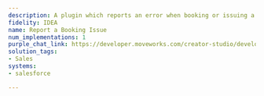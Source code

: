 ```yaml
---
description: A plugin which reports an error when booking or issuing a quote.
fidelity: IDEA
name: Report a Booking Issue
num_implementations: 1
purple_chat_link: https://developer.moveworks.com/creator-studio/developer-tools/purple-chat/?conversation=%7B%22startTimestamp%22%3A%2211%3A43+AM%22%2C%22messages%22%3A%5B%7B%22role%22%3A%22user%22%2C%22parts%22%3A%5B%7B%22richText%22%3A%22I%27m+having+trouble+booking+a+quote.%22%7D%5D%7D%2C%7B%22role%22%3A%22assistant%22%2C%22parts%22%3A%5B%7B%22richText%22%3A%22I%27m+here+to+help+you+with+booking+a+quote.+Can+you+provide+me+with+more+details+about+the+issue%3F%22%7D%5D%7D%2C%7B%22role%22%3A%22user%22%2C%22parts%22%3A%5B%7B%22richText%22%3A%22It%27s+not+letting+me+finalize+the+booking+in+Salesforce.%22%7D%5D%7D%2C%7B%22role%22%3A%22assistant%22%2C%22parts%22%3A%5B%7B%22reasoningSteps%22%3A%5B%7B%22status%22%3A%22success%22%2C%22richText%22%3A%22%3Cp%3E%E2%9C%85+Working+on+%3Cb%3Eretrieving+information%3C%2Fb%3E%3Cbr%3E%E2%8F%B3+Calling+Plugin+%3Cb%3ESalesforce+Quote%3C%2Fb%3E%3C%2Fp%3E%22%7D%5D%7D%2C%7B%22richText%22%3A%22%3Cp%3EIt+seems+like+your+quote+cannot+be+finalized+until+it+has+been+approved+by+your+manager.+The+current+status+is%3A+%3Cb%3EQuote+approval+pending%3C%2Fb%3E.+%3Cbr%3E%3Cbr%3EYou+should+message+your+manager%2C+Drew+Downs%2C+to+approve+it+first.%3Cbr%3E%3C%2Fp%3E%22%7D%5D%7D%5D%7D
solution_tags:
- Sales
systems:
- salesforce

---
```

